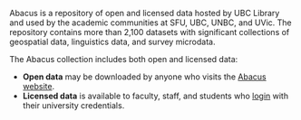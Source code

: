 Abacus is a repository of open and licensed data hosted by UBC Library and used by the academic communities at SFU, UBC, UNBC, and UVic. The repository contains more than 2,100 datasets with significant
collections of geospatial data, linguistics data, and survey microdata. 

The Abacus collection includes both open and licensed data:
- **Open data** may be downloaded by anyone who visits the [Abacus website](https://abacus.library.ubc.ca). 
- **Licensed data** is available to faculty, staff, and students who [login](https://abacus.library.ubc.ca/loginpage.xhtml) with their university credentials.




